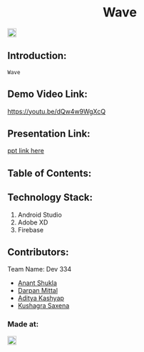 <h1 align="center">Wave</h1>
<p align="center">
</p>

<a href="https://hack36.com"> <img src="http://bit.ly/BuiltAtHack36" height=20px> </a>


## Introduction:
    Wave
  
## Demo Video Link:
  <a href="https://youtu.be/dQw4w9WgXcQ">https://youtu.be/dQw4w9WgXcQ</a>
  
## Presentation Link:
  <a href="https://docs.google.com/presentation/d/1NEbqpM6J6UkmHN_J6NsgOhKvDU6fkfnli4OIg1lh-pk/edit?usp=sharing"> ppt link here </a>
  
  
## Table of Contents:

## Technology Stack:
  1) Android Studio
  2) Adobe XD
  3) Firebase

  

## Contributors:

Team Name: Dev 334

* [Anant Shukla](https://github.com/iamanantshukla)
* [Darpan Mittal](https://github.com/darpan1107)
* [Aditya Kashyap](https://github.com/Aditya99k)
* [Kushagra Saxena](https://github.com/dovahkiin21)


### Made at:
<a href="https://hack36.com"> <img src="http://bit.ly/BuiltAtHack36" height=20px> </a>
